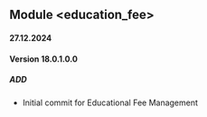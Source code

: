## Module <education_fee>

#### 27.12.2024
#### Version 18.0.1.0.0
##### ADD
- Initial commit for Educational Fee Management
